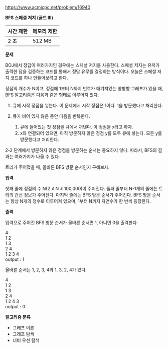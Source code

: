 https://www.acmicpc.net/problem/16940

**BFS 스페셜 저지 (골드 III)**

| 시간 제한	 | 메모리 제한 |
|--------|--------|
| 2 초	   | 512 MB |

**문제**

BOJ에서 정답이 여러가지인 경우에는 스페셜 저지를 사용한다. 스페셜 저지는 유저가 출력한 답을 검증하는 코드를 통해서 정답 유무를 결정하는 방식이다. 오늘은 스페셜 저지 코드를 하나 만들어보려고 한다.

정점의 개수가 N이고, 정점에 1부터 N까지 번호가 매겨져있는 양방향 그래프가 있을 때, BFS 알고리즘은 다음과 같은 형태로 이루어져 있다.

1. 큐에 시작 정점을 넣는다. 이 문제에서 시작 정점은 1이다. 1을 방문했다고 처리한다.
2. 큐가 비어 있지 않은 동안 다음을 반복한다.

    1. 큐에 들어있는 첫 정점을 큐에서 꺼낸다. 이 정점을 x라고 하자.
    2. x와 연결되어 있으면, 아직 방문하지 않은 정점 y를 모두 큐에 넣는다. 모든 y를 방문했다고 처리한다.

2-2 단계에서 방문하지 않은 정점을 방문하는 순서는 중요하지 않다. 따라서, BFS의 결과는 여러가지가 나올 수 있다.

트리가 주어졌을 때, 올바른 BFS 방문 순서인지 구해보자.

**입력**

첫째 줄에 정점의 수 N(2 ≤ N ≤ 100,000)이 주어진다. 둘째 줄부터 N-1개의 줄에는 트리의 간선 정보가 주어진다. 마지막 줄에는 BFS 방문 순서가 주어진다. BFS 방문 순서는 항상 N개의 정수로 이루어져 있으며, 1부터 N까지 자연수가 한 번씩 등장한다.

**출력**

입력으로 주어진 BFS 방문 순서가 올바른 순서면 1, 아니면 0을 출력한다.

4<br>
1 2<br>
1 3<br>
2 4<br>
1 2 3 4<br>
output : 1

올바른 순서는 1, 2, 3, 4와  1, 3, 2, 4가 있다.

4<br>
1 2<br>
1 3<br>
2 4<br>
1 2 4 3<br>
output : 0

**알고리즘 분류**

- 그래프 이론
- 그래프 탐색
- 너비 우선 탐색